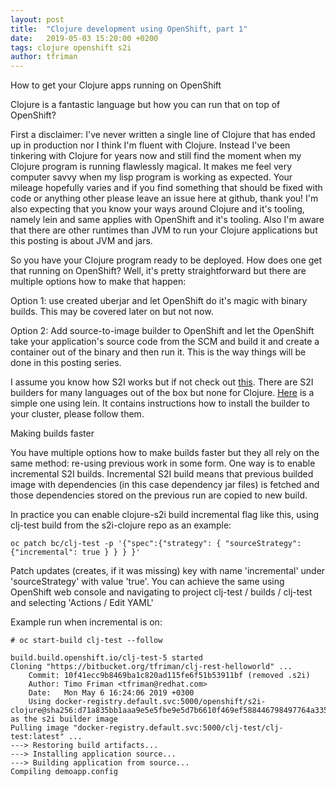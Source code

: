 ```yaml
---
layout: post
title:  "Clojure development using OpenShift, part 1"
date:   2019-05-03 15:20:00 +0200
tags: clojure openshift s2i
author: tfriman
---
```


<p><banner_h>How to get your Clojure apps running on OpenShift</banner_h></p>
Clojure is a fantastic language but how you can run that on top of OpenShift?

First a disclaimer: I've never written a single line of Clojure that
has ended up in production nor I think I'm fluent with
Clojure. Instead I've been tinkering with Clojure for years now and
still find the moment when my Clojure program is running flawlessly
magical. It makes me feel very computer savvy when my lisp program is
working as expected. Your mileage hopefully varies and if you find
something that should be fixed with code or anything other please
leave an issue here at github, thank you! I'm also expecting that you
know your ways around Clojure and it's tooling, namely lein and same
applies with OpenShift and it's tooling. Also I'm aware that there are
other runtimes than JVM to run your Clojure applications but this
posting is about JVM and jars.

So you have your Clojure program ready to be deployed. How does one
get that running on OpenShift? Well, it's pretty straightforward but
there are multiple options how to make that happen:

Option 1: use created uberjar and let OpenShift do it's magic with
binary builds. This may be covered later on but not now.

Option 2: Add source-to-image builder to OpenShift and let the
OpenShift take your application's source code from the SCM and build
it and create a container out of the binary and then run it. This is
the way things will be done in this posting series.

I assume you know how S2I works but if not check out
[this](https://github.com/openshift/source-to-image). There are S2I
builders for many languages out of the box but none for
Clojure. [Here](https://github.com/tfriman/s2i-clojure) is a simple
one using lein. It contains instructions how to install the builder to
your cluster, please follow them.

<p><banner_h>Making builds faster</banner_h></p>

You have multiple options how to make builds faster but they all rely
on the same method: re-using previous work in some form. One way is to
enable incremental S2I builds. Incremental S2I build means that
previous builded image with dependencies (in this case dependency jar
files) is fetched and those dependencies stored on the previous run
are copied to new build.

In practice you can enable clojure-s2i build incremental flag like
this, using clj-test build from the s2i-clojure repo as an example:

```
oc patch bc/clj-test -p '{"spec":{"strategy": { "sourceStrategy": {"incremental": true } } } }'
```

Patch updates (creates, if it was missing) key with name 'incremental'
under 'sourceStrategy' with value 'true'. You can achieve the same
using OpenShift web console and navigating to project clj-test /
builds / clj-test and selecting 'Actions / Edit YAML'

Example run when incremental is on:

```
# oc start-build clj-test --follow

build.build.openshift.io/clj-test-5 started
Cloning "https://bitbucket.org/tfriman/clj-rest-helloworld" ...
	Commit:	10f41ecc9b8469ba1c820ad115fe6f51b53911bf (removed .s2i)
	Author:	Timo Friman <tfriman@redhat.com>
	Date:	Mon May 6 16:24:06 2019 +0300
	Using docker-registry.default.svc:5000/openshift/s2i-clojure@sha256:d71a835bb1aaa9e5e5fbe9e5d7b6610f469ef588446798497764a335ccf4f2f1 as the s2i builder image
Pulling image "docker-registry.default.svc:5000/clj-test/clj-test:latest" ...
---> Restoring build artifacts...
---> Installing application source...
---> Building application from source...
Compiling demoapp.config
```
